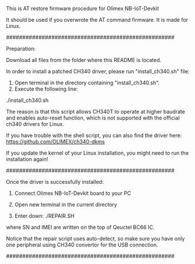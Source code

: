 This is AT restore firmware procedure for Olimex NB-IoT-Devkit

It should be used if you overwrote the AT command firmware. It is made for Linux.

####################################################

Preparation:

Download all files from the folder where this README is located. 

In order to install a patched CH340 driver, please run "install_ch340.sh" file:

1. Open terminal in the directory containing "install_ch340.sh".
2. Execute the following line:

  ./install_ch340.sh

The reason is that this script allows CH340T to operate at higher baudrate and enables auto-reset 
function, which is not supported with the official ch340 drivers for Linux.

If you have trouble with the shell script, you can also find the driver here:
https://github.com/OLIMEX/ch340-dkms

If you update the kernel of your Linux installation, you might need to run the installation again!

####################################################

Once the driver is successfully installed:

1. Connect Olimex NB-IoT-Devkit board to your PC

2. Open new terminal in the current directory

3. Enter down:
 ./REPAIR.SH <SN> <IMEI>

where SN and IMEI are written on the top of Qeuctel BC66 IC. 

Notice that the repair script uses auto-detect, so make sure you have only one peripheral using
CH340 convertor for the USB connection.

####################################################
